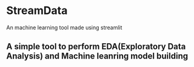 # StreamData
An machine learning tool made using streamlit

## A simple tool to perform EDA(Exploratory Data Analysis) and Machine leanring model building
